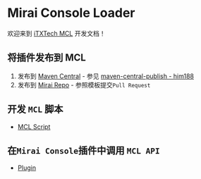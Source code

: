 # Mirai Console Loader

欢迎来到 [iTXTech MCL](https://github.com/iTXTech/mirai-console-loader) 开发文档！

## 将插件发布到 MCL

1. 发布到 [Maven Central](https://search.maven.org) -
   参见 [maven-central-publish - him188](https://github.com/Him188/maven-central-publish/blob/main/UseInLocalProject.md)
2. 发布到 [Mirai Repo](https://gitee.com/peratx/mirai-repo) - 参照模板提交`Pull Request`

## 开发 `MCL` 脚本

* [MCL Script](Script.md)

## 在`Mirai Console`插件中调用 `MCL API`

* [Plugin](Plugin.md)
